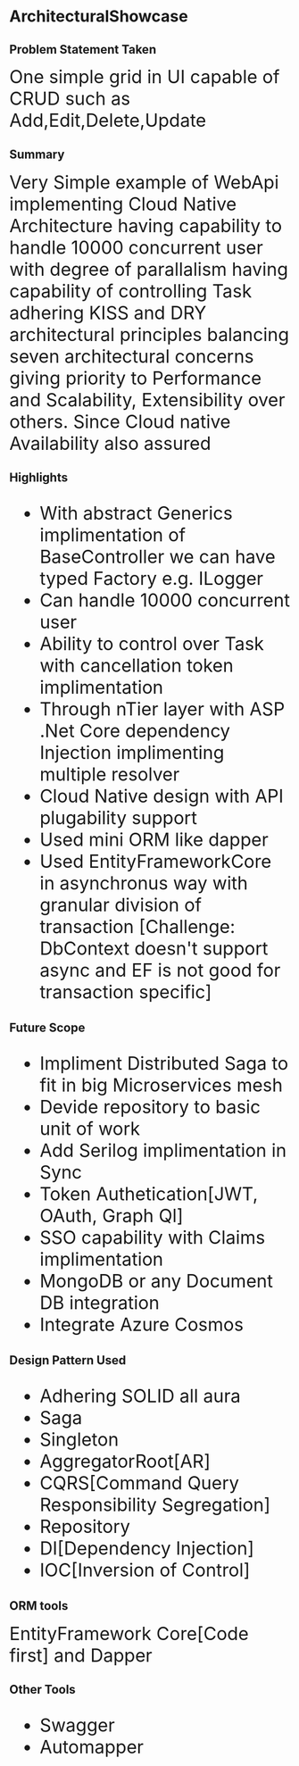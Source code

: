 # ArchitecturalShowcase
<h2>Problem Statement Taken</h2>
<font size="6">One simple grid in UI capable of CRUD such as Add,Edit,Delete,Update</font>
<h2>Summary</h2>
<font size="6">Very Simple example of WebApi implementing Cloud Native Architecture having capability to handle 10000 concurrent user with degree of parallalism having capability of controlling Task adhering KISS and DRY architectural principles balancing seven architectural concerns giving priority to Performance and Scalability, Extensibility over others. Since Cloud native Availability also assured</font>
<h2>Highlights</h2>
<font size="6">
 <ul>
<li>With abstract Generics implimentation of BaseController we can have typed Factory e.g. ILogger</li>
<li>Can handle 10000 concurrent user</li>
<li>Ability to control over Task with cancellation token implimentation</li>
<li>Through nTier layer with ASP .Net Core dependency Injection implimenting multiple resolver</li>
<li>Cloud Native design with API plugability support</li>
<li>Used mini ORM like dapper</li>
<li>Used EntityFrameworkCore in asynchronus way with granular division of transaction [Challenge: DbContext doesn't support async and EF is not good for transaction specific]</li>
  </ul>
 </font>
<h2>Future Scope</h2>
<font size="6">
  <ul>
<li>Impliment Distributed Saga to fit in big Microservices mesh</li>
<li>Devide repository to basic unit of work</li>
<li>Add Serilog implimentation in Sync</li>
<li>Token Authetication[JWT, OAuth, Graph Ql]</li>
<li>SSO capability with Claims implimentation</li>
<li>MongoDB or any Document DB integration</li>
<li>Integrate Azure Cosmos</li>
  </ul>
 </font>
<h2>Design Pattern Used</h2>
<font size="6">
 <ul>
 <li>Adhering SOLID all aura</li>
 <li>Saga</li>
 <li>Singleton</li>
 <li>AggregatorRoot[AR]</li>
 <li>CQRS[Command Query Responsibility Segregation]</li>
 <li>Repository</li>
 <li>DI[Dependency Injection]</li>
  <li>IOC[Inversion of Control]</li>
  </ul>
 </font>
<h2>ORM tools</h2>
<font size="6">
EntityFramework Core[Code first] and Dapper
 </font>
<h2>Other Tools</h2>
<font size="6">
<ul>
<li>Swagger</li>
<li>Automapper</li>
</ul>
</font>

